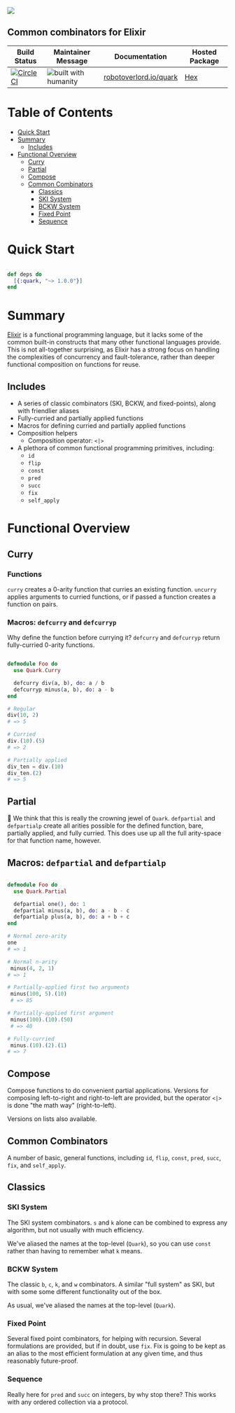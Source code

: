 ![](https://github.com/robot-overlord/quark/blob/master/logo.png?raw=true)

## Common combinators for Elixir

| Build Status | Maintainer Message | Documentation | Hosted Package |
|--------------|--------------------|---------------|----------------|
| [![Circle CI](https://circleci.com/gh/robot-overlord/quark/tree/master.svg?style=svg)](https://circleci.com/gh/robot-overlord/quark/tree/master) | ![built with humanity](https://cloud.githubusercontent.com/assets/1052016/11023213/66d837a4-8627-11e5-9e3b-b295fafb1450.png) |[robotoverlord.io/quark](http://www.robotoverlord.io/quark/api-reference.html) | [Hex](https://hex.pm/packages/quark) |


# Table of Contents
- [Quick Start](#quick-start)
- [Summary](#summary)
  - [Includes](#includes)
- [Functional Overview](#functional-overview)
  - [Curry](#curry)
  - [Partial](#partial)
  - [Compose](#compose)
  - [Common Combinators](#common-combinators)
    - [Classics](#classics)
    - [SKI System](#ski-system)
    - [BCKW System](#bckw-system)
    - [Fixed Point](#fixed-point)
    - [Sequence](#sequence)

# Quick Start

```elixir

def deps do
  [{:quark, "~> 1.0.0"}]
end

```

# Summary

[Elixir](http://elixir-lang.org) is a functional programming language,
but it lacks some of the common built-in constructs that many other functional
languages provide. This is not all-together surprising, as Elixir has a strong
focus on handling the complexities of concurrency and fault-tolerance, rather than
deeper functional composition on functions for reuse.

## Includes

- A series of classic combinators (SKI, BCKW, and fixed-points), along with friendlier aliases
- Fully-curried and partially applied functions
- Macros for defining curried and partially applied functions
- Composition helpers
  - Composition operator: `<|>`
- A plethora of common functional programming primitives, including:
  - `id`
  - `flip`
  - `const`
  - `pred`
  - `succ`
  - `fix`
  - `self_apply`


# Functional Overview

## Curry

### Functions
`curry` creates a 0-arity function that curries an existing function. `uncurry` applies arguments to curried functions, or if passed a function creates a function on pairs.

### Macros: `defcurry` and `defcurryp`
Why define the function before currying it? `defcurry` and `defcurryp` return
fully-curried 0-arity functions.

```elixir

defmodule Foo do
  use Quark.Curry

  defcurry div(a, b), do: a / b
  defcurryp minus(a, b), do: a - b
end

# Regular
div(10, 2)
# => 5

# Curried
div.(10).(5)
# => 2

# Partially applied
div_ten = div.(10)
div_ten.(2)
# => 5

```

## Partial
:crown: We think that this is really the crowning jewel of `Quark`.
`defpartial` and `defpartialp` create all arities possible for the defined
function, bare, partially applied, and fully curried.
This does use up all the full arity-space for that function name, however.

## Macros: `defpartial` and `defpartialp`

```elixir

defmodule Foo do
  use Quark.Partial

  defpartial one(), do: 1
  defpartial minus(a, b), do: a - b - c
  defpartialp plus(a, b), do: a + b + c
end

# Normal zero-arity
one
# => 1

# Normal n-arity
 minus(4, 2, 1)
# => 1

# Partially-applied first two arguments
 minus(100, 5).(10)
 # => 85

# Partially-applied first argument
 minus(100).(10).(50)
 # => 40

# Fully-curried
 minus.(10).(2).(1)
# => 7

```

## Compose
Compose functions to do convenient partial applications.
Versions for composing left-to-right and right-to-left are provided, but the
operator `<|>` is done "the math way" (right-to-left).

Versions on lists also available.

## Common Combinators
A number of basic, general functions, including `id`, `flip`, `const`, `pred`, `succ`, `fix`, and `self_apply`.

## Classics

### SKI System
The SKI system combinators. `s` and `k` alone can be combined to express any
algorithm, but not usually with much efficiency.

We've aliased the names at the top-level (`Quark`), so you can use `const`
rather than having to remember what `k` means.

### BCKW System
The classic `b`, `c`, `k`, and `w` combinators. A similar "full system" as SKI,
but with some some different functionality out of the box.

As usual, we've aliased the names at the top-level (`Quark`).

### Fixed Point
Several fixed point combinators, for helping with recursion. Several formulations are provided,
but if in doubt, use `fix`. Fix is going to be kept as an alias to the most efficient
formulation at any given time, and thus reasonably future-proof.

### Sequence
Really here for `pred` and `succ` on integers, by why stop there?
This works with any ordered collection via a protocol.
